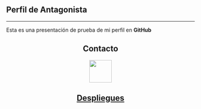 ## Perfil de Antagonista
---



Esta es una presentación de prueba de mi perfil en **GitHub**

<h2 align="center">Contacto</h2>
<p align="center">
    <a href="https://twitter.com/_gardenking" target="_blank">
        <img src="https://cdn.icon-icons.com/icons2/895/PNG/512/Twitter_icon_icon-icons.com_69154.png" 
    height="60"
</p>
<h2 align="center">Despliegues</h2>
